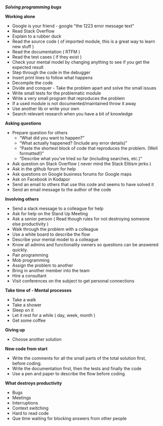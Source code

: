 ***Solving programming bugs***

**Working alone**

* Google is your friend - google "the 1223 error message text"
* Read Stack Overflow
* Explain to a rubber duck
* Read the source code ( of imported module, this is a great way to learn new stuff )
* Read the documentation ( RTFM )
* Read the test cases ( if they exist )
* Check your mental model by changing anything to see if you get the expected result
* Step through the code in the debugger
* Insert print lines to follow what happens
* Decompile the code
* Divide and conquer - Take the problem apart and solve the small issues
* Write small tests for the problematic module
* Write a very small program that reproduces the problem
* If a used module is not documented/maintained throw it away
* Use another lib or write your own
* Search relevant research when you have a bit of knowledge

**Asking questions**
* Prepare question for others
  * “What did you want to happen?”
  * “What actually happened? (Include any error details)”
  * “Paste the shortest block of code that reproduces the problem. (Well formatted!)”
  * “Describe what you’ve tried so far (including searches, etc.)”
* Ask question on Stack Overflow ( never mind the Stack Elitism jerks )
* Ask in the github forum for help
* Ask questions on Google business forums for Google maps
* Ask on Facebook in Kodapor
* Send an email to others that use this code and seems to have solved it
* Send an email message to the author of the code

**Involving others**
* Send a slack message to a colleague for help
* Ask for help on the Stand Up Meeting
* Ask a senior person ( Read though rules for not destroying someone else productivity )
* Walk through the problem with a colleague
* Use a white board to describe the flow
* Describe your mental model to a colleague
* Know all admins and functionality owners so questions can be answered quickly.
* Pair programming
* Mob programming
* Assign the problem to another
* Bring in another member into the team
* Hire a consultant
* Visit conferences on the subject to get personal connections

**Take time of - Mental processes**
* Take a walk
* Take a shower
* Sleep on it
* Let it rest for a while ( day, week, month )
* Get some coffee

**Giving up**
* Choose another solution

**New code from start**
* Write the comments for all the small parts of the total solution first, before coding.
* Write the documentation first, then the tests and finally the code
* Use a pen and paper to describe the flow before coding

**What destroys productivity**
* Bugs
* Meetings
* Interruptions
* Context switching
* Hard to read code
* Que time waiting for blocking answers from other people

```How would you like to be treated by your co-workers? Kindness, considerations and respect. This needs to be learnt.
```


